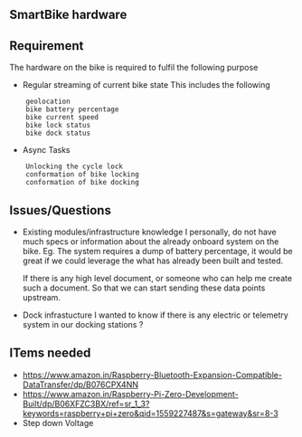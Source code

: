 ## SmartBike hardware 


## Requirement
The hardware on the bike is required to fulfil the following purpose
* Regular streaming of current bike state
This includes the following
```
    geolocation
    bike battery percentage
    bike current speed
    bike lock status
    bike dock status
```
* Async Tasks
```
    Unlocking the cycle lock
    conformation of bike locking
    conformation of bike docking
```


## Issues/Questions
* Existing modules/infrastructure knowledge 
    I personally, do not have much specs or information about the already onboard system on the bike. 
    Eg. The system requires a dump of battery percentage, it would be great if we could leverage the what has already been built and tested.
    
    If there is any high level document, or someone who can help me create such a document. So that we can start sending these data points upstream.
* Dock infrastucture
    I wanted to know if there is any electric or telemetry system in our docking stations ?

    

## ITems needed
* https://www.amazon.in/Raspberry-Bluetooth-Expansion-Compatible-DataTransfer/dp/B076CPX4NN
* https://www.amazon.in/Raspberry-Pi-Zero-Development-Built/dp/B06XFZC3BX/ref=sr_1_3?keywords=raspberry+pi+zero&qid=1559227487&s=gateway&sr=8-3
* Step down Voltage 